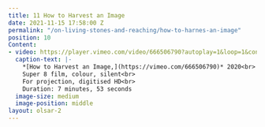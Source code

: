 ```yaml
---
title: 11 How to Harvest an Image
date: 2021-11-15 17:58:00 Z
permalink: "/on-living-stones-and-reaching/how-to-harnes-an-image"
position: 10
Content:
- video: https://player.vimeo.com/video/666506790?autoplay=1&loop=1&controls=false
  caption-text: |-
    *[How to Harvest an Image,](https://vimeo.com/666506790)* 2020<br>
    Super 8 film, colour, silent<br>
    For projection, digitised HD<br>
    Duration: 7 minutes, 53 seconds
  image-size: medium
  image-position: middle
layout: olsar-2
---
```



